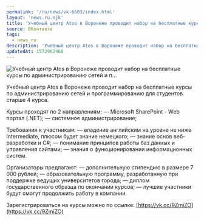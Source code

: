 ```yaml
---
permalink: '/ru/news/vk-6603/index.html'
layout: 'news.ru.njk'
title: 'Учебный центр Atos в Воронеже проводит набор на бесплатные курсы по администрированию сетей и п'
source: ВКонтакте
tags:
  - news_ru
description: 'Учебный центр Atos в Воронеже проводит набор на бесплатные курсы по администрированию сетей и п…'
updatedAt: 1572962460
---
```

![Учебный центр Atos в Воронеже проводит набор на бесплатные курсы по администрированию сетей и п…](https://sun9-25.userapi.com/impf/c854028/v854028402/1577ef/I7Y8Apxun0k.jpg?size=469x240&quality=96&proxy=1&sign=43b5dc2119b507993ba64796afca96f0&c_uniq_tag=IYZVeFItkIa5X_DLdsEWmBtZgXRSvm9Eoj4mLXnHm4s&type=album)

Учебный центр Atos в Воронеже проводит набор на бесплатные курсы по администрированию сетей и программированию для студентов старше 4 курса.

Курсы проходят по 2 направлениям:
— Microsoft SharePoint - Web портал (.NET);
— системное администрирование;

Требования к участникам:
— владение английским на уровне не ниже Intermediate, плюсом будет знание немецкого;
— знание основ веб-разработки и C#;
— понимание принципов работы баз данных и управления сайтами;
— знания о функционировании информационных систем.

Организаторы предлагают:
— дополнительную стипендию в размере 7 000 рублей;
— образовательную программу, разработанную при поддержке ведущих университетов города;
— диплом государственного образца по окончании курсов;
— лучшие участники будут смогут продолжить работу в компании.

Зарегистрироваться на курсы можно по ссылке: [https://vk.cc/9ZmiZO](https://vk.cc/9ZmiZO)
